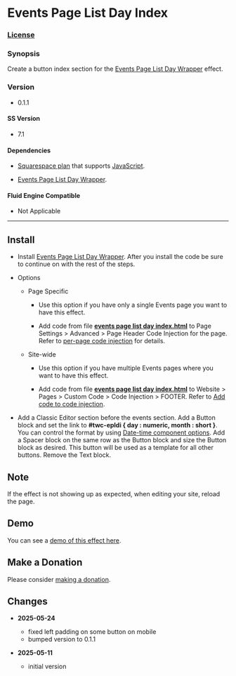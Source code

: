 # Events Page List Day Index

### [License][1]

### Synopsis

Create a button index section for the [Events Page List Day Wrapper][2] effect.

### Version

 * 0.1.1

#### SS Version

  * 7.1

#### Dependencies

  * [Squarespace plan][3] that supports [JavaScript][4].
  
  * [Events Page List Day Wrapper][5].

#### Fluid Engine Compatible

  * Not Applicable

---

## Install

* Install [Events Page List Day Wrapper][2]. After you install the code be sure
  to continue on with the rest of the steps.
  
* Options

  * Page Specific
  
    * Use this option if you have only a single Events page you want to have
      this effect.
      
    * Add code from file **[events page list day index.html][6]** to
      Page Settings > Advanced > Page Header Code Injection for the page. Refer
      to [per-page code injection][7] for details.
      
  * Site-wide
  
    * Use this option if you have multiple Events pages where you want to have
      this effect.
      
    * Add code from file **[events page list day index.html][6]** to Website >
      Pages > Custom Code > Code Injection > FOOTER. Refer to [Add code to
      code injection][8].
      
* Add a Classic Editor section before the events section. Add a Button
  block and set the link to **#twc-epldi { day : numeric, month : short }**. You
  can control the format by using [Date-time component options][9]. Add a
  Spacer block on the same row as the Button block and size the Button block as
  desired. This button will be used as a template for all other buttons. Remove
  the Text block.

## Note

If the effect is not showing up as expected, when editing your site, reload the
page.

## Demo

You can see a [demo of this effect here][10].

## Make a Donation

Please consider [making a donation][11].

## Changes

* **2025-05-24**

  * fixed left padding on some button on mobile
  * bumped version to 0.1.1
  
* **2025-05-11**

  * initial version

[1]: https://github.com/tomsWebConsulting/twcsl/blob/main/LICENSE.txt#L1
[2]: https://github.com/tomsWebConsulting/twcsl/tree/main/Page/Events/List/Events%20Page%20List%20Day%20Wrapper#events-page-list-day-wrapper
[3]: https://www.squarespace.com/pricing
[4]: https://en.wikipedia.org/wiki/JavaScript
[5]: https://github.com/tomsWebConsulting/twcsl/tree/main/Page/Events/List/Events%20Page%20List%20Day%20Wrapper
[6]: events%20page%20list%20day%20index.html#L1
[7]: https://support.squarespace.com/hc/en-us/articles/205815908-Using-code-injection#toc-per-page-code-injection
[8]: https://support.squarespace.com/hc/en-us/articles/205815908-Using-code-injection#toc-add-code-to-code-injection
[9]: https://developer.mozilla.org/en-US/docs/Web/JavaScript/Reference/Global_Objects/Intl/DateTimeFormat/DateTimeFormat#date-time_component_options
[10]: https://toms-web-consulting-demos.squarespace.com/events-page-list-day-index?password=twcdemos
[11]: https://github.com/tomsWebConsulting/twcsl#make-a-donation
